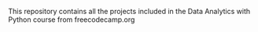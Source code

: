 This repository contains all the projects included in the Data Analytics with Python course from freecodecamp.org 

